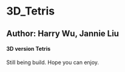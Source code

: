 # 3D_Tetris

## Author: Harry Wu, Jannie Liu
#### 3D version Tetris
Still being build. Hope you can enjoy.

